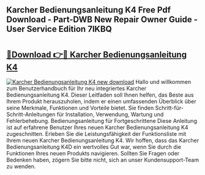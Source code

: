 ## Karcher Bedienungsanleitung K4 Free Pdf Download - Part-DWB New Repair Owner Guide - User Service Edition 7lKBQ

# <h2><a href="http://df0hkh.blite.top/?on=Karcher+Bedienungsanleitung+K4">🔗Download 👉🔴 Karcher Bedienungsanleitung K4</a></h2>

[![Karcher Bedienungsanleitung K4 new download](https://i.imgur.com/lujVjoI.png)](http://df0hkh.blite.top/?on=Karcher+Bedienungsanleitung+K4)
Hallo und willkommen zum Benutzerhandbuch für Ihr neu integriertes Karcher Bedienungsanleitung K4. Dieser Leitfaden soll Ihnen helfen, das Beste aus Ihrem Produkt herauszuholen, indem er einen umfassenden Überblick über seine Merkmale, Funktionen und Vorteile bietet. Sie finden Schritt-für-Schritt-Anleitungen für Installation, Verwendung, Wartung und Fehlerbehebung. Bedienungsanleitung für Fortgeschrittene Diese Anleitung ist auf erfahrene Benutzer Ihres neuen Karcher Bedienungsanleitung K4 zugeschnitten. Erleben Sie die Leistungsfähigkeit der Funktionsliste mit Ihrem neuen Karcher Bedienungsanleitung K4. Wir hoffen, dass das Karcher Bedienungsanleitung K4D ein wertvolles Gut war, wenn Sie durch die Funktionen Ihres neuen Produkts navigieren. Sollten Sie Fragen oder Bedenken haben, zögern Sie bitte nicht, sich an unser Kundensupport-Team zu wenden.
